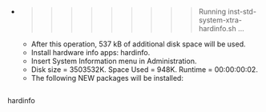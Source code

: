 * >>>>>>>>> Running inst-std-system-xtra-hardinfo.sh ...
  * After this operation, 537 kB of additional disk space will be used.
  * Install hardware info apps: hardinfo.
  * Insert System Information menu in Administration.
  * Disk size = 3503532K. Space Used = 948K. Runtime = 00:00:00:02.
  * The following NEW packages will be installed:
  ```bash
hardinfo
  ```
